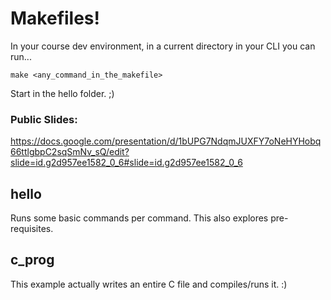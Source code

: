 # Makefiles!

In your course dev environment, in a current directory in your CLI you can run...
```
make <any_command_in_the_makefile>
```

Start in the hello folder. ;)

### Public Slides: 
https://docs.google.com/presentation/d/1bUPG7NdqmJUXFY7oNeHYHobq66ttlgbpC2sqSmNv_sQ/edit?slide=id.g2d957ee1582_0_6#slide=id.g2d957ee1582_0_6


## hello

Runs some basic commands per command. This also explores pre-requisites.

## c_prog

This example actually writes an entire C file and compiles/runs it. :)
